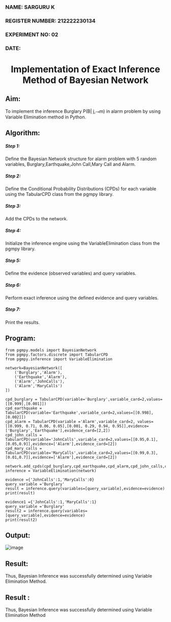 <H3> NAME: SARGURU K </H3>
<H3> REGISTER NUMBER: 212222230134 </H3>
<H3>EXPERIMENT NO: 02 </H3>
<H3>DATE:  </H3>
<H1 ALIGN=CENTER> Implementation of Exact Inference Method of Bayesian Network </H1>

## Aim:
To implement the inference Burglary P(B| j,⥗m) in alarm problem by using Variable Elimination method in Python.
## Algorithm:
##### Step 1: 
Define the Bayesian Network structure for alarm problem with 5 random variables, Burglary,Earthquake,John Call,Mary Call and Alarm.

##### Step 2: 
Define the Conditional Probability Distributions (CPDs) for each variable using the TabularCPD class from the pgmpy library.

##### Step 3: 
Add the CPDs to the network.

##### Step 4: 
Initialize the inference engine using the VariableElimination class from the pgmpy library.

##### Step 5: 
Define the evidence (observed variables) and query variables.

##### Step 6:
Perform exact inference using the defined evidence and query variables.

##### Step 7: 
Print the results.

## Program:
```
from pgmpy.models import BayesianNetwork
from pgmpy.factors.discrete import TabularCPD
from pgmpy.inference import VariableElimination

network=BayesianNetwork([
    ('Burglary','Alarm'),
    ('Earthquake','Alarm'),
    ('Alarm','JohnCalls'),
    ('Alarm','MaryCalls')
])

cpd_burglary = TabularCPD(variable='Burglary',variable_card=2,values=[[0.999],[0.001]])
cpd_earthquake = TabularCPD(variable='Earthquake',variable_card=2,values=[[0.998],[0.002]])
cpd_alarm = TabularCPD(variable ='Alarm',variable_card=2, values=[[0.999, 0.71, 0.06, 0.05],[0.001, 0.29, 0.94, 0.95]],evidence=['Burglary','Earthquake'],evidence_card=[2,2])
cpd_john_calls = TabularCPD(variable='JohnCalls',variable_card=2,values=[[0.95,0.1],[0.05,0.9]],evidence=['Alarm'],evidence_card=[2])
cpd_mary_calls = TabularCPD(variable='MaryCalls',variable_card=2,values=[[0.99,0.3],[0.01,0.7]],evidence=['Alarm'],evidence_card=[2])

network.add_cpds(cpd_burglary,cpd_earthquake,cpd_alarm,cpd_john_calls,cpd_mary_calls)
inference = VariableElimination(network)

evidence ={'JohnCalls':1,'MaryCalls':0}
query_variable ='Burglary'
result = inference.query(variables=[query_variable],evidence=evidence)
print(result)

evidence1 ={'JohnCalls':1,'MaryCalls':1}
query_variable ='Burglary'
result2 = inference.query(variables=[query_variable],evidence=evidence)
print(result2)
```

## Output:

![image](https://github.com/user-attachments/assets/391f816a-200f-4a27-98f2-ea84a83ec116)



## Result:
Thus, Bayesian Inference was successfully determined using Variable Elimination Method.




## Result :
Thus, Bayesian Inference was successfully determined using Variable Elimination Method

